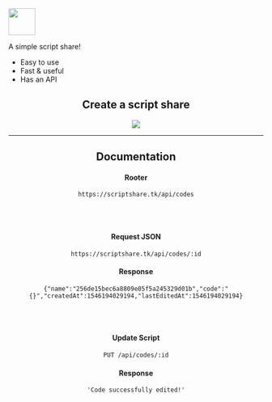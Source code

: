 <img src="https://scriptshare.tk/assets/logo.png" width="53px" />
<p>A simple script share!</p>
<ul>
  <li>Easy to use</li>
  <li>Fast & useful</li>
  <li>Has an API</li>
 </ul>
<center>
  <h2>Create a script share</h2>
  <img src="https://i.imgur.com/daaMLNL.png" />
  <hr/>
  <h2>Documentation</h2>
  <h4>Rooter</h4>
  <pre><code>https://scriptshare.tk/api/codes</code></pre>
  <br/>
  <br/>
  <h4>Request JSON</h4>
  <pre><code>https://scriptshare.tk/api/codes/:id</code></pre>
  <h4>Response</h4>
  <pre class="json"><code>{"name":"256de15bec6a8809e05f5a245329d01b","code":"{}","createdAt":1546194029194,"lastEditedAt":1546194029194}</code></pre>
  <br/>
  <br/>
  <h4>Update Script</h4>
  <pre><code>PUT /api/codes/:id</code></pre>
  <h4>Response</h4>
  <pre><code>'Code successfully edited!'</code></pre>










</center>
